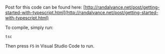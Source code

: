 Post for this code can be found here:
[http://randalvance.net/post/getting-started-with-typescript.html](http://randalvance.net/post/getting-started-with-typescript.html)

To compile, simply run:
```
tsc
```

Then press `F5` in Visual Studio Code to run.